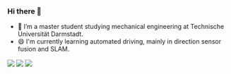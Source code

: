 ### Hi there 👋
- 🌱 I’m a master student studying mechanical engineering at Technische Universität Darmstadt.
- 😄 I'm currently learning automated driving, mainly in direction sensor fusion and SLAM.


<img align="center" src="https://github-readme-stats.vercel.app/api/top-langs/?username=Verneinender&theme=tokyonight&hide=Makefile,C,Typescript" >	
<img align="center" src="https://github-readme-stats.vercel.app/api?username=Verneinender&show_icons=true&theme=tokyonight" >  	
<a href="https://github.com/Verneinender/Mobile_Robotics_Exercises">	
  <img align="center" src="https://github-readme-stats.vercel.app/api/pin/?username=Verneinender&repo=Mobile_Robotics_Exercises" />
</a>

<!--
**Verneinender/Verneinender** is a ✨ _special_ ✨ repository because its `README.md` (this file) appears on your GitHub profile.



Here are some ideas to get you started:

- 🔭 I’m currently working on ...
- 🌱 I’m currently learning ...
- 👯 I’m looking to collaborate on ...
- 🤔 I’m looking for help with ...
- 💬 Ask me about ...
- 📫 How to reach me: ...
- 😄 Pronouns: ...
- ⚡ Fun fact: ...
-->
